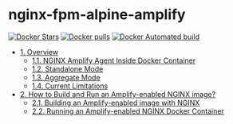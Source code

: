 # nginx-fpm-alpine-amplify
<!-- START doctoc generated TOC please keep comment here to allow auto update -->
<!-- DON'T EDIT THIS SECTION, INSTEAD RE-RUN doctoc TO UPDATE -->

 [![Docker Stars](https://img.shields.io/docker/stars/maduong/nginx-fpm-alpine-amplify.svg?style=plastic)](https://registry.hub.docker.com/v2/repositories/maduong/nginx-fpm-alpine-amplify/stars/count/) [![Docker pulls](https://img.shields.io/docker/pulls/maduong/nginx-fpm-alpine-amplify.svg?style=plastic)](https://registry.hub.docker.com/v2/repositories/maduong/nginx-fpm-alpine-amplify/)
[![Docker Automated build](https://img.shields.io/docker/automated/maduong/nginx-fpm-alpine-amplify.svg?maxAge=2592000?style=plastic)](https://github.com/maduong/nginx-fpm-alpine-amplify/)

- [1. Overview](#1-overview)
  - [1.1. NGINX Amplify Agent Inside Docker Container](#11-nginx-amplify-agent-inside-docker-container)
  - [1.2. Standalone Mode](#12-standalone-mode)
  - [1.3. Aggregate Mode](#13-aggregate-mode)
  - [1.4. Current Limitations](#14-current-limitations)
- [2. How to Build and Run an Amplify-enabled NGINX image?](#2-how-to-build-and-run-an-amplify-enabled-nginx-image)
  - [2.1. Building an Amplify-enabled image with NGINX](#21-building-an-amplify-enabled-image-with-nginx)
  - [2.2. Running an Amplify-enabled NGINX Docker Container](#22-running-an-amplify-enabled-nginx-docker-container)

<!-- END doctoc generated TOC please keep comment here to allow auto update -->
